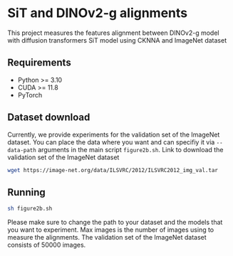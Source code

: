 # SiT and DINOv2-g alignments
This project measures the features alignment between DINOv2-g model with diffusion transformers SiT model using CKNNA and ImageNet dataset

## Requirements
- Python >= 3.10  
- CUDA >= 11.8
- PyTorch

## Dataset download
Currently, we provide experiments for the validation set of the ImageNet dataset. You can place the data where you want and can specifiy it via `--data-path` arguments in the main script `figure2b.sh`.
Link to download the validation set of the ImageNet dataset
```bash
wget https://image-net.org/data/ILSVRC/2012/ILSVRC2012_img_val.tar
```

## Running
```bash
sh figure2b.sh
```
Please make sure to change the path to your dataset and the models that you want to experiment. Max images is the number of images using to measure the alignments. The validation set of the ImageNet dataset consists of 50000 images.
